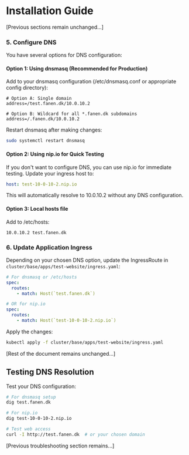 # Installation Guide

[Previous sections remain unchanged...]

### 5. Configure DNS

You have several options for DNS configuration:

#### Option 1: Using dnsmasq (Recommended for Production)

Add to your dnsmasq configuration (/etc/dnsmasq.conf or appropriate config directory):
```
# Option A: Single domain
address=/test.fanen.dk/10.0.10.2

# Option B: Wildcard for all *.fanen.dk subdomains
address=/.fanen.dk/10.0.10.2
```

Restart dnsmasq after making changes:
```bash
sudo systemctl restart dnsmasq
```

#### Option 2: Using nip.io for Quick Testing

If you don't want to configure DNS, you can use nip.io for immediate testing. Update your ingress host to:
```yaml
host: test-10-0-10-2.nip.io
```

This will automatically resolve to 10.0.10.2 without any DNS configuration.

#### Option 3: Local hosts file

Add to /etc/hosts:
```
10.0.10.2 test.fanen.dk
```

### 6. Update Application Ingress

Depending on your chosen DNS option, update the IngressRoute in `cluster/base/apps/test-website/ingress.yaml`:

```yaml
# For dnsmasq or /etc/hosts
spec:
  routes:
    - match: Host(`test.fanen.dk`)

# OR for nip.io
spec:
  routes:
    - match: Host(`test-10-0-10-2.nip.io`)
```

Apply the changes:
```bash
kubectl apply -f cluster/base/apps/test-website/ingress.yaml
```

[Rest of the document remains unchanged...]

## Testing DNS Resolution

Test your DNS configuration:

```bash
# For dnsmasq setup
dig test.fanen.dk

# For nip.io
dig test-10-0-10-2.nip.io

# Test web access
curl -I http://test.fanen.dk  # or your chosen domain
```

[Previous troubleshooting section remains...]
